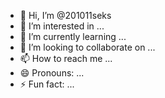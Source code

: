 - 👋 Hi, I’m @201011seks
- 👀 I’m interested in ...
- 🌱 I’m currently learning ...
- 💞️ I’m looking to collaborate on ...
- 📫 How to reach me ...
- 😄 Pronouns: ...
- ⚡ Fun fact: ...

<!---
201011seks/201011seks is a ✨ special ✨ repository because its `README.md` (this file) appears on your GitHub profile.
You can click the Preview link to take a look at your changes.
--->
